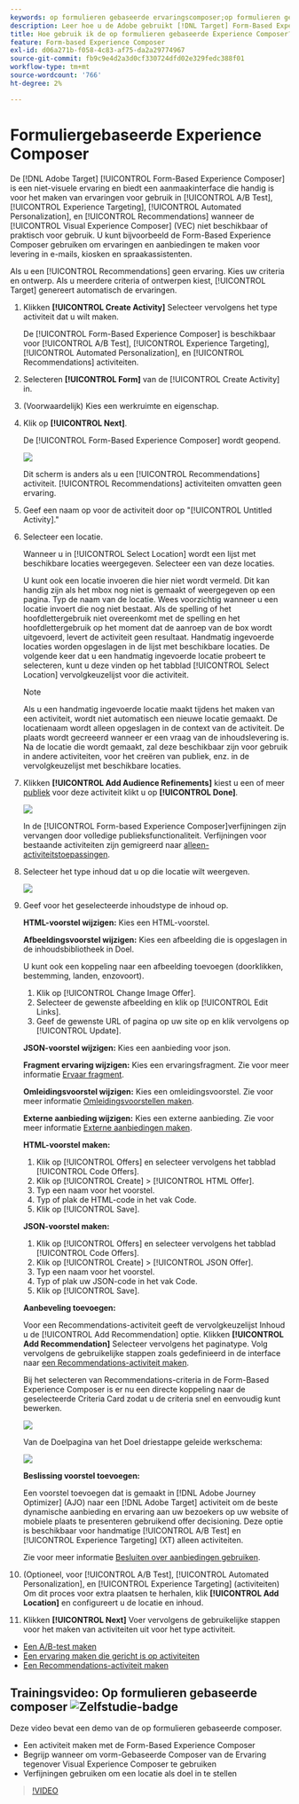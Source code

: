 ```yaml
---
keywords: op formulieren gebaseerde ervaringscomposer;op formulieren gebaseerde composer;verfijningen
description: Leer hoe u de Adobe gebruikt [!DNL Target] Form-Based Experience Composer voor het maken van niet-visuele beleving. Gebruik deze composer wanneer VEC niet beschikbaar of niet praktisch is te gebruiken.
title: Hoe gebruik ik de op formulieren gebaseerde Experience Composer?
feature: Form-based Experience Composer
exl-id: d06a271b-f058-4c83-af75-da2a29774967
source-git-commit: fb9c9e4d2a3d0cf330724dfd02e329fedc388f01
workflow-type: tm+mt
source-wordcount: '766'
ht-degree: 2%

---
```


# Formuliergebaseerde Experience Composer

De [!DNL Adobe Target] [!UICONTROL Form-Based Experience Composer] is een niet-visuele ervaring en biedt een aanmaakinterface die handig is voor het maken van ervaringen voor gebruik in [!UICONTROL A/B Test], [!UICONTROL Experience Targeting], [!UICONTROL Automated Personalization], en [!UICONTROL Recommendations] wanneer de [!UICONTROL Visual Experience Composer] (VEC) niet beschikbaar of praktisch voor gebruik. U kunt bijvoorbeeld de Form-Based Experience Composer gebruiken om ervaringen en aanbiedingen te maken voor levering in e-mails, kiosken en spraakassistenten.

Als u een [!UICONTROL Recommendations] geen ervaring. Kies uw criteria en ontwerp. Als u meerdere criteria of ontwerpen kiest, [!UICONTROL Target] genereert automatisch de ervaringen.

1. Klikken **[!UICONTROL Create Activity]** Selecteer vervolgens het type activiteit dat u wilt maken.

   De [!UICONTROL Form-Based Experience Composer] is beschikbaar voor [!UICONTROL A/B Test], [!UICONTROL Experience Targeting], [!UICONTROL Automated Personalization], en [!UICONTROL Recommendations] activiteiten.

1. Selecteren **[!UICONTROL Form]** van de [!UICONTROL Create Activity] in.

1. (Voorwaardelijk) Kies een werkruimte en eigenschap.

1. Klik op **[!UICONTROL Next]**.

   De [!UICONTROL Form-Based Experience Composer] wordt geopend.

   ![](assets/location_refinements.png)

   Dit scherm is anders als u een [!UICONTROL Recommendations] activiteit. [!UICONTROL Recommendations] activiteiten omvatten geen ervaring.

1. Geef een naam op voor de activiteit door op &quot;[!UICONTROL Untitled Activity].&quot;
1. Selecteer een locatie.

   Wanneer u in [!UICONTROL Select Location] wordt een lijst met beschikbare locaties weergegeven. Selecteer een van deze locaties.

   U kunt ook een locatie invoeren die hier niet wordt vermeld. Dit kan handig zijn als het mbox nog niet is gemaakt of weergegeven op een pagina. Typ de naam van de locatie. Wees voorzichtig wanneer u een locatie invoert die nog niet bestaat. Als de spelling of het hoofdlettergebruik niet overeenkomt met de spelling en het hoofdlettergebruik op het moment dat de aanroep van de box wordt uitgevoerd, levert de activiteit geen resultaat. Handmatig ingevoerde locaties worden opgeslagen in de lijst met beschikbare locaties. De volgende keer dat u een handmatig ingevoerde locatie probeert te selecteren, kunt u deze vinden op het tabblad [!UICONTROL Select Location] vervolgkeuzelijst voor die activiteit.

   >[!NOTE]
   >
   >Als u een handmatig ingevoerde locatie maakt tijdens het maken van een activiteit, wordt niet automatisch een nieuwe locatie gemaakt. De locatienaam wordt alleen opgeslagen in de context van de activiteit. De plaats wordt gecreeerd wanneer er een vraag van de inhoudslevering is. Na de locatie die wordt gemaakt, zal deze beschikbaar zijn voor gebruik in andere activiteiten, voor het creëren van publiek, enz. in de vervolgkeuzelijst met beschikbare locaties.

1. Klikken **[!UICONTROL Add Audience Refinements]** kiest u een of meer [publiek](/help/c-target/target.md#concept_A782F8481A5041EBA75103CB26376522) voor deze activiteit klikt u op **[!UICONTROL Done]**.

   ![](assets/location_refinements_2.png)

   In de [!UICONTROL Form-based Experience Composer]verfijningen zijn vervangen door volledige publieksfunctionaliteit. Verfijningen voor bestaande activiteiten zijn gemigreerd naar [alleen-activiteitstoepassingen](/help/c-target/creating-activity-only-audience.md#concept_A6BADCF530ED4AE1852E677FEBE68483).

1. Selecteer het type inhoud dat u op die locatie wilt weergeven.

   ![](assets/form_content.png)

1. Geef voor het geselecteerde inhoudstype de inhoud op.

   **HTML-voorstel wijzigen:** Kies een HTML-voorstel.

   **Afbeeldingsvoorstel wijzigen:** Kies een afbeelding die is opgeslagen in de inhoudsbibliotheek in Doel.

   U kunt ook een koppeling naar een afbeelding toevoegen (doorklikken, bestemming, landen, enzovoort).

   1. Klik op [!UICONTROL Change Image Offer].
   1. Selecteer de gewenste afbeelding en klik op [!UICONTROL Edit Links].
   1. Geef de gewenste URL of pagina op uw site op en klik vervolgens op [!UICONTROL Update].

   **JSON-voorstel wijzigen:** Kies een aanbieding voor json.

   **Fragment ervaring wijzigen:** Kies een ervaringsfragment. Zie voor meer informatie [Ervaar fragment](/help/c-experiences/c-manage-content/aem-experience-fragments.md).

   **Omleidingsvoorstel wijzigen:** Kies een omleidingsvoorstel. Zie voor meer informatie [Omleidingsvoorstellen maken](/help/c-experiences/c-manage-content/offer-redirect.md).

   **Externe aanbieding wijzigen:** Kies een externe aanbieding. Zie voor meer informatie [Externe aanbiedingen maken](/help/c-experiences/c-manage-content/about-remote-offers.md).

   **HTML-voorstel maken:**

   1. Klik op [!UICONTROL Offers] en selecteer vervolgens het tabblad [!UICONTROL Code Offers].
   1. Klik op [!UICONTROL Create] > [!UICONTROL HTML Offer].
   1. Typ een naam voor het voorstel.
   1. Typ of plak de HTML-code in het vak Code.
   1. Klik op [!UICONTROL Save].

   **JSON-voorstel maken:**

   1. Klik op [!UICONTROL Offers] en selecteer vervolgens het tabblad [!UICONTROL Code Offers].
   1. Klik op [!UICONTROL Create] > [!UICONTROL JSON Offer].
   1. Typ een naam voor het voorstel.
   1. Typ of plak uw JSON-code in het vak Code.
   1. Klik op [!UICONTROL Save].

   **Aanbeveling toevoegen:**

   Voor een Recommendations-activiteit geeft de vervolgkeuzelijst Inhoud u de [!UICONTROL Add Recommendation] optie. Klikken **[!UICONTROL Add Recommendation]** Selecteer vervolgens het paginatype. Volg vervolgens de gebruikelijke stappen zoals gedefinieerd in de interface naar [een Recommendations-activiteit maken](/help/c-recommendations/t-create-recs-activity/create-recs-activity.md).

   Bij het selecteren van Recommendations-criteria in de Form-Based Experience Composer is er nu een directe koppeling naar de geselecteerde Criteria Card zodat u de criteria snel en eenvoudig kunt bewerken.

   ![](assets/change_criteria.png)

   Van de Doelpagina van het Doel driestappe geleide werkschema:

   ![](assets/change_criteria_2.png)

   **Beslissing voorstel toevoegen:**

   Een voorstel toevoegen dat is gemaakt in [!DNL Adobe Journey Optimizer] (AJO) naar een [!DNL Adobe Target] activiteit om de beste dynamische aanbieding en ervaring aan uw bezoekers op uw website of mobiele plaats te presenteren gebruikend offer decisioning. Deze optie is beschikbaar voor handmatige [!UICONTROL A/B Test] en [!UICONTROL Experience Targeting] (XT) alleen activiteiten.

   Zie voor meer informatie [Besluiten over aanbiedingen gebruiken](/help/c-integrating-target-with-mac/ajo/offer-decision.md).

1. (Optioneel, voor [!UICONTROL A/B Test], [!UICONTROL Automated Personalization], en [!UICONTROL Experience Targeting] (activiteiten) Om dit proces voor extra plaatsen te herhalen, klik **[!UICONTROL Add Location]** en configureert u de locatie en inhoud.
1. Klikken **[!UICONTROL Next]** Voer vervolgens de gebruikelijke stappen voor het maken van activiteiten uit voor het type activiteit.

* [Een A/B-test maken](/help/c-activities/t-test-ab/t-test-create-ab/test-create-ab.md)
* [Een ervaring maken die gericht is op activiteiten](/help/c-activities/t-experience-target/t-xt-create/xt-create.md#task_D6B3429AC31549E1A70EDF04B3DDC765)
* [Een Recommendations-activiteit maken](/help/c-recommendations/t-create-recs-activity/create-recs-activity.md#task_6874328773C64C44A73F0A130AD3F96F)

## Trainingsvideo: Op formulieren gebaseerde composer ![Zelfstudie-badge](/help/assets/tutorial.png)

Deze video bevat een demo van de op formulieren gebaseerde composer.

* Een activiteit maken met de Form-Based Experience Composer
* Begrijp wanneer om vorm-Gebaseerde Composer van de Ervaring tegenover Visual Experience Composer te gebruiken
* Verfijningen gebruiken om een locatie als doel in te stellen

>[!VIDEO](https://video.tv.adobe.com/v/17390)
